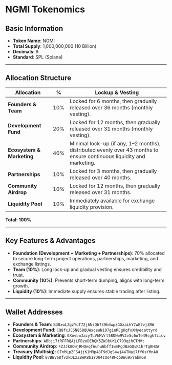 # NGMI Tokenomics

## Basic Information
- **Token Name**: NGMI  
- **Total Supply**: 1,000,000,000 (10 Billion)  
- **Decimals**: 9  
- **Standard**: SPL (Solana)  

---

## Allocation Structure

| Allocation              | %   | Lockup & Vesting                                                                 |
|--------------------------|-----|----------------------------------------------------------------------------------|
| **Founders & Team**      | 10% | Locked for 6 months, then gradually released over 36 months (monthly vesting).   |
| **Development Fund**     | 20% | Locked for 12 months, then gradually released over 31 months (monthly vesting).  |
| **Ecosystem & Marketing**| 40% | Minimal lock-up (if any, 1–2 months), distributed evenly over 43 months to ensure continuous liquidity and marketing. |
| **Partnerships**         | 10% | Locked for 3 months, then gradually released over 40 months.                     |
| **Community Airdrop**    | 10% | Locked for 12 months, then gradually released over 31 months.                    |
| **Liquidity Pool**       | 10% | Immediately available for exchange liquidity provision.                          |

**Total: 100%**

---

## Key Features & Advantages
- **Foundation (Development + Marketing + Partnerships)**: 70% allocated to secure long-term project operations, partnerships, marketing, and exchange listings.  
- **Team (10%)**: Long lock-up and gradual vesting ensures credibility and trust.  
- **Community (10%)**: Prevents short-term dumping, aligns with long-term growth.  
- **Liquidity (10%)**: Immediate supply ensures stable trading after listing.  

---

## Wallet Addresses
- **Founders & Team**: `B38xwLZgzYuT72j6NzQh739hdwpzGGzaikY7wE7vj3RW`  
- **Development Fund**: `CQ8fcJCSN858QUWsceuNi87ginRCgKqfxXMyecattyrd`  
- **Ecosystem & Marketing**: `GXnvLwJazyTLVhMVrt58QNw9VJv5c6oTe49cgk7iicv`  
- **Partnerships**: `ABbji7tRFFRQAjLFBzoDEhQK5ZWJbUKLC793qihCTMVt`  
- **Community Airdrop**: `FZJJk8QwjRHQeqfAuhu6bff1wmPgdBaGQvK1hrTgBH3A`  
- **Treasury (Multisig)**: `CTnMLpZFS4jjK1MRp48F9dJgS4wj44TNai7ff6sYMnA8`  
- **Liquidity Pool**: `87BBV6DfvzkDLzZBeK8b1YDU4zUo48FqbDWu9xYabmG8`  
